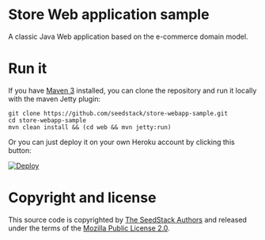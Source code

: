 # Store Web application sample 

A classic Java Web application based on the e-commerce domain model.

# Run it

If you have [Maven 3](http://maven.apache.org/) installed, you can clone the repository and run it locally with the maven Jetty plugin:

    git clone https://github.com/seedstack/store-webapp-sample.git
    cd store-webapp-sample
    mvn clean install && (cd web && mvn jetty:run)

Or you can just deploy it on your own Heroku account by clicking this button:

[![Deploy](https://www.herokucdn.com/deploy/button.png)](https://heroku.com/deploy)
    
# Copyright and license

This source code is copyrighted by [The SeedStack Authors](https://github.com/seedstack/seedstack/blob/master/AUTHORS) and
released under the terms of the [Mozilla Public License 2.0](https://www.mozilla.org/MPL/2.0/).

